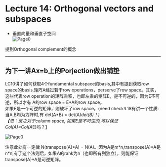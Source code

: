 # Lecture 14: Orthogonal vectors and subspaces
* 垂直向量和垂直子空间  
![Page0](https://github.com/zhukuixi/RainyNight/blob/master/LinearAlgebra/Images/L14_1.jpg)  

提到Orthogonal complement的概念


***
## 为下一讲Ax=b上的Porjection做出铺垫 
LC10讲了如何获取4个fundamental subspace的basis,其中有提到获取row space的basis.矩阵A经过若干row operations，perserve了row space。其实，这些代表row operation的矩阵乘积，也即左乘的矩阵E，是不可逆的，因为E不可逆，所以才有 A的row space = E\*A的row space。  
如果E是一个可逆的矩阵，则破坏了row space。(need check!L18有讲一个性质: 当A,B均为方阵时,有 det(A*B) = det(A)*det(B)！)  
【思：反之对于column space, 如果E是不可逆的,可以保证Col(A)=Col(A*E)吗？】

![Page0](https://github.com/zhukuixi/RainyNight/blob/master/LinearAlgebra/Images/L14_2.jpg)  

注意此处有一定律 N(transpose(A)\*A) = N(A)。因为A是m*n,transpose(A)\*A是n\*n,有了这个法则后，如果A的rank为n（也即所有列独立），则能保证transpose(A)\*A是可逆矩阵。

